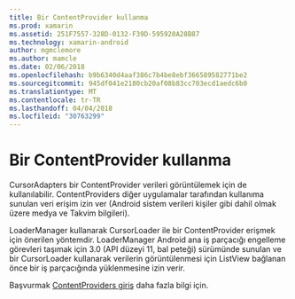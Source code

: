 ```yaml
---
title: Bir ContentProvider kullanma
ms.prod: xamarin
ms.assetid: 251F7557-328D-0132-F39D-595920A28B87
ms.technology: xamarin-android
author: mgmclemore
ms.author: mamcle
ms.date: 02/06/2018
ms.openlocfilehash: b9b6340d4aaf386c7b4be8ebf366589582771be2
ms.sourcegitcommit: 945df041e2180cb20af08b83cc703ecd1aedc6b0
ms.translationtype: MT
ms.contentlocale: tr-TR
ms.lasthandoff: 04/04/2018
ms.locfileid: "30763299"
---
```

# <a name="using-a-contentprovider"></a>Bir ContentProvider kullanma

CursorAdapters bir ContentProvider verileri görüntülemek için de kullanılabilir.
ContentProviders diğer uygulamalar tarafından kullanıma sunulan veri erişim izin ver (Android sistem verileri kişiler gibi dahil olmak üzere medya ve Takvim bilgileri).

LoaderManager kullanarak CursorLoader ile bir ContentProvider erişmek için önerilen yöntemdir. LoaderManager Android ana iş parçacığı engelleme görevleri taşımak için 3.0 (API düzeyi 11, bal peteği) sürümünde sunulan ve bir CursorLoader kullanarak verilerin görüntülenmesi için ListView bağlanan önce bir iş parçacığında yüklenmesine izin verir.

Başvurmak [ContentProviders giriş](~/android/platform/content-providers/index.md) daha fazla bilgi için.

